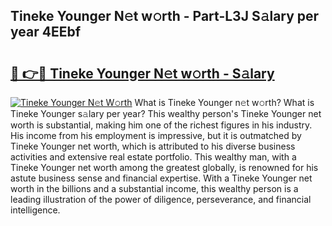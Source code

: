 ## Tineke Younger N𝚎t w𝚘rth - Part-L3J S𝚊lary per year 4EEbf

# <h2><a href="http://gc2pg0.nevu.top/?p=Tineke+Younger">🔗 👉🔴 Tineke Younger N𝚎t w𝚘rth - S𝚊lary</a></h2>

[![Tineke Younger N𝚎t W𝚘rth](https://i.imgur.com/Oavwk0R.jpeg)](http://gc2pg0.nevu.top/?p=Tineke+Younger)
What is Tineke Younger n𝚎t w𝚘rth? What is Tineke Younger s𝚊lary per year?
This wealthy person's Tineke Younger net worth is substantial, making him one of the richest figures in his industry. His income from his employment is impressive, but it is outmatched by Tineke Younger net worth, which is attributed to his diverse business activities and extensive real estate portfolio. This wealthy man, with a Tineke Younger net worth among the greatest globally, is renowned for his astute business sense and financial expertise. With a Tineke Younger net worth in the billions and a substantial income, this wealthy person is a leading illustration of the power of diligence, perseverance, and financial intelligence.

